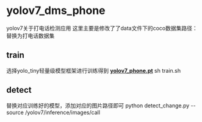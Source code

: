 # yolov7_dms_phone
yolov7关于打电话检测应用
这里主要是修改了了data文件下的coco数据集路径：替换为打电话数据集

## train
选择yolo_tiny轻量级模型框架进行训练得到 [**yolov7_phone.pt**](https://github.com/WongKinYiu/yolov7/releases/download/v0.1/yolov7.pt)
sh train.sh
## detect
替换对应训练好的模型，添加对应的图片路径即可
python detect_change.py --source /yolov7/inference/images/call
